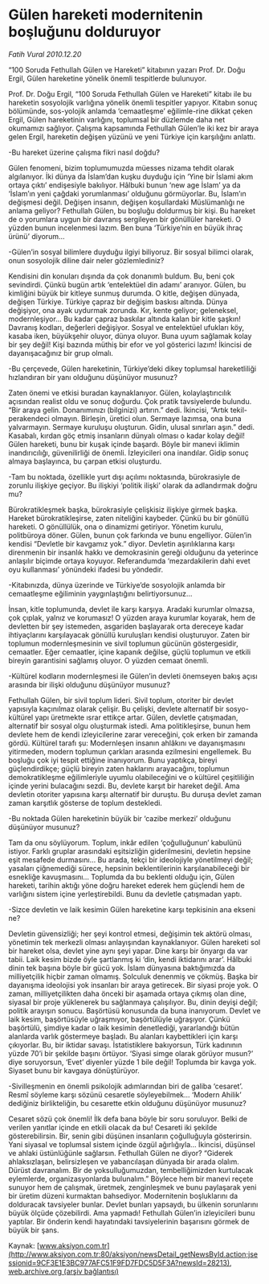 # Gülen hareketi modernitenin boşluğunu dolduruyor

*Fatih Vural 2010.12.20*

<font class="agenda2NewsSpot">
 “100 Soruda Fethullah Gülen ve Hareketi” kitabının yazarı Prof. Dr. Doğu Ergil, Gülen hareketine yönelik önemli tespitlerde bulunuyor.
</font>
<font class="newsDetail">
 <p>
  <p class="MsoNormal">
   Prof. Dr. Doğu Ergil, “100 Soruda Fethullah Gülen ve Hareketi” kitabı ile bu hareketin sosyolojik varlığına yönelik önemli tespitler yapıyor. Kitabın sonuç bölümünde, sos-yolojik anlamda ‘cemaatleşme’ eğilimle-rine dikkat çeken Ergil, Gülen hareketinin varlığını, toplumsal bir düzlemde daha net okumamızı sağlıyor. Çalışma kapsamında Fethullah Gülen’le iki kez bir araya gelen Ergil, hareketin değişen yüzünü ve yeni Türkiye için karşılığını anlattı.
  </p>
  <p class="MsoNormal">
   -Bu hareket üzerine çalışma fikri nasıl doğdu?
  </p>
  <p class="MsoNormal">
   Gülen fenomeni, bizim toplumumuzda müesses nizama tehdit olarak algılanıyor. İki dünya da İslam’dan kuşku duyduğu için ‘Yine bir İslami akım ortaya çıktı’ endişesiyle bakılıyor. Hâlbuki bunun ‘new age İslam’ ya da ‘İslam’ın yeni çağdaki yorumlanması’ olduğunu görmüyorlar. Bu, İslam’ın değişmesi değil. Değişen insanın, değişen koşullardaki Müslümanlığı ne anlama geliyor? Fethullah Gülen, bu boşluğu doldurmuş bir kişi. Bu hareket de o yorumlara uygun bir davranış sergileyen bir gönüllüler hareketi. O yüzden bunun incelenmesi lazım. Ben buna ‘Türkiye’nin en büyük ihraç ürünü’ diyorum…
   <span>
   </span>
  </p>
  <p class="MsoNormal">
   -Gülen’in sosyal bilimlere duyduğu ilgiyi biliyoruz. Bir sosyal bilimci olarak, onun sosyolojik diline dair neler gözlemlediniz?
  </p>
  <p class="MsoNormal">
   Kendisini din konuları dışında da çok donanımlı buldum. Bu, beni çok sevindirdi. Çünkü bugün artık ‘entelektüel din adamı’ aranıyor. Gülen, bu kimliğini büyük bir kitleye sunmuş durumda. O kitle, değişen dünyada, değişen Türkiye. Türkiye çapraz bir değişim baskısı altında. Dünya değişiyor, ona ayak uydurmak zorunda. Kır, kente geliyor; geleneksel, modernleşiyor… Bu kadar çapraz baskılar altında kalan bir kitle şaşkın! Davranış kodları, değerleri değişiyor. Sosyal ve entelektüel ufukları köy, kasaba iken, büyükşehir oluyor, dünya oluyor. Buna uyum sağlamak kolay bir şey değil! Kişi bazında müthiş bir efor ve yol gösterici lazım! İkincisi de dayanışacağınız bir grup olmalı.
  </p>
  <p class="MsoNormal">
   -Bu çerçevede, Gülen hareketinin, Türkiye’deki dikey toplumsal hareketliliği hızlandıran bir yanı olduğunu düşünüyor musunuz?
  </p>
  <p class="MsoNormal">
   Zaten önemi ve etkisi buradan kaynaklanıyor. Gülen, kolaylaştırıcılık açısından realist oldu ve sonuç doğurdu. Çok pratik tavsiyelerde bulundu. “Bir araya gelin. Donanımınızı (bilginizi) artırın.” dedi. İkincisi, “Artık tekil-perakendeci olmayın. Birleşin, üretici olun. Sermaye lazımsa, ona buna yalvarmayın. Sermaye kuruluşu oluşturun. Gidin, ulusal sınırları aşın.” dedi. Kasabalı, kırdan göç etmiş insanların dünyalı olması o kadar kolay değil! Gülen hareketi, bunu bir kuşak içinde başardı. Böyle bir manevi iklimin inandırıcılığı, güvenilirliği de önemli. İzleyicileri ona inandılar. Gidip sonuç almaya başlayınca, bu çarpan etkisi oluşturdu.
  </p>
  <p class="MsoNormal">
   -Tam bu noktada, özellikle yurt dışı açılımı noktasında, bürokrasiyle de zorunlu ilişkiye geçiyor. Bu ilişkiyi ‘politik ilişki’ olarak da adlandırmak doğru mu?
  </p>
  <p class="MsoNormal">
   Bürokratikleşmek başka, bürokrasiyle çelişkisiz ilişkiye girmek başka. Hareket bürokratikleşirse, zaten niteliğini kaybeder. Çünkü bu bir gönüllü hareketi. O gönüllülük, ona o dinamizmi getiriyor. Yönetim kurulu, politbüroya döner. Gülen, bunun çok farkında ve bunu engelliyor. Gülen’in kendisi “Devletle bir kavgamız yok.” diyor. Devletin aşırılıklarına karşı direnmenin bir insanlık hakkı ve demokrasinin gereği olduğunu da yeterince anlaşılır biçimde ortaya koyuyor. Referandumda ‘mezardakilerin dahi evet oyu kullanması’ yönündeki ifadesi bu yöndedir.
  </p>
  <p class="MsoNormal">
   -Kitabınızda, dünya üzerinde ve Türkiye’de sosyolojik anlamda bir cemaatleşme eğiliminin yaygınlaştığını belirtiyorsunuz…
  </p>
  <p class="MsoNormal">
   İnsan, kitle toplumunda, devlet ile karşı karşıya. Aradaki kurumlar olmazsa, çok çıplak, yalnız ve korumasız! O yüzden araya kurumlar koyarak, hem de devletten bir şey istemeden, asgariden başlayarak orta dereceye kadar ihtiyaçlarını karşılayacak gönüllü kuruluşları kendisi oluşturuyor. Zaten bir toplumun modernleşmesinin ve sivil toplumun gücünün göstergesidir, cemaatler. Eğer cemaatler, içine kapanık değilse, güçlü toplumun ve etkili bireyin garantisini sağlamış oluyor. O yüzden cemaat önemli.
  </p>
  <p class="MsoNormal">
   -Kültürel kodların modernleşmesi ile Gülen’in devleti önemseyen bakış açısı arasında bir ilişki olduğunu düşünüyor musunuz?
  </p>
  <p class="MsoNormal">
   Fethullah Gülen, bir sivil toplum lideri. Sivil toplum, otoriter bir devlet yapısıyla kaçınılmaz olarak çelişir. Bu çelişki, devlete alternatif bir sosyo-kültürel yapı üretmekte ısrar ettikçe artar. Gülen, devletle çatışmadan, alternatif bir sosyal olgu oluşturmak istedi. Ama politikleşirse, bunun hem devlete hem de kendi izleyicilerine zarar vereceğini, çok erken bir zamanda gördü. Kültürel tarafı şu: Modernleşen insanın ahlâkını ve dayanışmasını yitirmeden, modern toplumun çarkları arasında ezilmesini engellemek. Bu boşluğu çok iyi tespit ettiğine inanıyorum. Bunu yaptıkça, bireyi güçlendirdikçe; güçlü bireyin zaten haklarını arayacağını, toplumun demokratikleşme eğilimleriyle uyumlu olabileceğini ve o kültürel çeşitliliğin içinde yerini bulacağını sezdi. Bu, devlete karşıt bir hareket değil. Ama devletin otoriter yapısına karşı alternatif bir duruştu. Bu duruşa devlet zaman zaman karşıtlık gösterse de toplum destekledi.
  </p>
  <p class="MsoNormal">
   -Bu noktada Gülen hareketinin büyük bir ‘cazibe merkezi’ olduğunu düşünüyor musunuz?
  </p>
  <p class="MsoNormal">
   Tam da onu söylüyorum. Toplum, inkâr edilen ‘çoğulluğunun’ kabulünü istiyor. Farklı gruplar arasındaki eşitsizliğin giderilmesini, devletin hepsine eşit mesafede durmasını… Bu arada, tekçi bir ideolojiyle yönetilmeyi değil; yasaları çiğnemediği sürece, hepsinin beklentilerinin karşılanabileceği bir esnekliğe kavuşmasını… Toplumda da bu beklenti olduğu için, Gülen hareketi, tarihin aktığı yöne doğru hareket ederek hem güçlendi hem de varlığını sistem içine yerleştirebildi. Bunu da devletle çatışmadan yaptı.
  </p>
  <p class="MsoNormal">
  </p>
  <p class="MsoNormal">
   -Sizce devletin ve laik kesimin Gülen hareketine karşı tepkisinin ana ekseni ne?
  </p>
  <p class="MsoNormal">
   Devletin güvensizliği; her şeyi kontrol etmesi, değişimin tek aktörü olması, yönetimin tek merkezli olması anlayışından kaynaklanıyor. Gülen hareketi sol bir hareket olsa, devlet yine aynı şeyi yapar. Dine karşı bir önyargı da var tabii. Laik kesim bizde öyle şartlanmış ki ‘din, kendi iktidarını arar’. Hâlbuki dinin tek başına böyle bir gücü yok. İslam dünyasına baktığımızda da milliyetçilik hiçbir zaman olmamış. Solculuk denenmiş ve çökmüş. Başka bir dayanışma ideolojisi yok insanları bir araya getirecek. Bir siyasi proje yok. O zaman, milliyetçilikten daha önceki bir aşamada ortaya çıkmış olan dine, siyasal bir proje yüklenerek bu sağlanmaya çalışılıyor. Bu, dinin deyişi değil; politik arayışın sonucu. Başörtüsü konusunda da buna inanıyorum. Devlet ve laik kesim, başörtüsüyle uğraşmıyor, başörtülüyle uğraşıyor. Çünkü başörtülü, şimdiye kadar o laik kesimin denetlediği, yararlandığı bütün alanlarda varlık göstermeye başladı. Bu alanları kaybettikleri için karşı çıkıyorlar. Bu, bir iktidar savaşı. İstatistiklere bakıyorsun, Türk kadınının yüzde 70’i bir şekilde başını örtüyor. ‘Siyasi simge olarak görüyor musun?’ diye soruyorsun, ‘Evet’ diyenler yüzde 1 bile değil! Toplumda bir kavga yok. Siyaset bunu bir kavgaya dönüştürüyor.
  </p>
  <p class="MsoNormal">
   -Sivilleşmenin en önemli psikolojik adımlarından biri de galiba ‘cesaret’. Resmî söyleme karşı sözünü cesaretle söyleyebilmek… ‘Modern Ahilik’ dediğiniz birlikteliğin, bu cesarette etkin olduğunu düşünüyor musunuz?
   <span>
   </span>
  </p>
  <p class="MsoNormal">
   Cesaret sözü çok önemli! İlk defa bana böyle bir soru soruluyor. Belki de verilen yanıtlar içinde en etkili olacak da bu! Cesareti iki şekilde gösterebilirsin. Bir, senin gibi düşünen insanların çoğulluğuyla gösterirsin. Yani siyasal ve toplumsal sistem içinde özgül ağırlığıyla… İkincisi, düşünsel ve ahlaki üstünlüğünle sağlarsın. Fethullah Gülen ne diyor? “Giderek ahlaksızlaşan, belirsizleşen ve yabancılaşan dünyada bir arada olalım. Dürüst davranalım. Bir de yoksulluğumuzdan, tembelliğimizden kurtulacak eylemlerde, organizasyonlarda bulunalım.” Böylece hem bir manevi reçete sunuyor hem de çalışmak, üretmek, zenginleşmek ve bunu paylaşarak yeni bir üretim düzeni kurmaktan bahsediyor. Modernitenin boşluklarını da dolduracak tavsiyeler bunlar. Devlet bunları yapsaydı, bu ülkenin sorunlarını büyük ölçüde çözebilirdi. Ama yapmadı! Fethullah Gülen’in izleyicileri bunu yaptılar. Bir önderin kendi hayatındaki tavsiyelerinin başarısını görmek de büyük bir şans.
  </p>
 </p>
</font>

Kaynak: [www.aksiyon.com.tr](http://www.aksiyon.com.tr:80/aksiyon/newsDetail_getNewsById.action;jsessionid=9CF3E1E3BC977AFC51F9FD7FDC5D5F3A?newsId=28213), [web.archive.org (arşiv bağlantısı)](http://web.archive.org/web/20101223065934/http://www.aksiyon.com.tr:80/aksiyon/newsDetail_getNewsById.action;jsessionid=9CF3E1E3BC977AFC51F9FD7FDC5D5F3A?newsId=28213)
